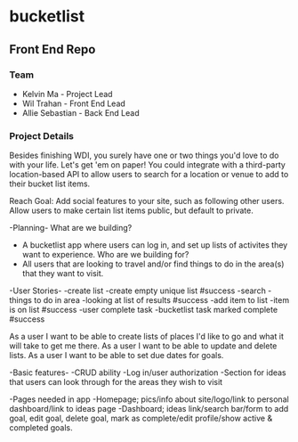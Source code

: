 # bucketlist

## Front End Repo

### Team

* Kelvin Ma - Project Lead
* Wil Trahan - Front End Lead
* Allie Sebastian - Back End Lead

### Project Details

Besides finishing WDI, you surely have one or two things you'd love to do with your life. Let's get 'em on paper! You could integrate with a third-party location-based API to allow users to search for a location or venue to add to their bucket list items.

Reach Goal: Add social features to your site, such as following other users. Allow users to make certain list items public, but default to private.

-Planning-
What are we building?
  * A bucketlist app where users can log in, and set up lists of activites they want to experience.
Who are we building for?
  * All users that are looking to travel and/or find things to do in the area(s) that they want to visit.

-User Stories-
-create list
  -create empty unique list #success
-search
  -things to do in area
  -looking at list of results #success
-add item to list
  -item is on list #success
-user complete task
  -bucketlist task marked complete #success

As a user I want to be able to create lists of places I'd like to go and what it will take to get me there.
As a user I want to be able to update and delete lists.
As a user I want to be able to set due dates for goals.

-Basic features-
  -CRUD ability
  -Log in/user authorization
  -Section for ideas that users can look through for the areas they wish to visit

-Pages needed in app
  -Homepage; pics/info about site/logo/link to personal dashboard/link to ideas page
  -Dashboard; ideas link/search bar/form to add goal, edit goal, delete goal, mark as complete/edit profile/show active & completed goals.



